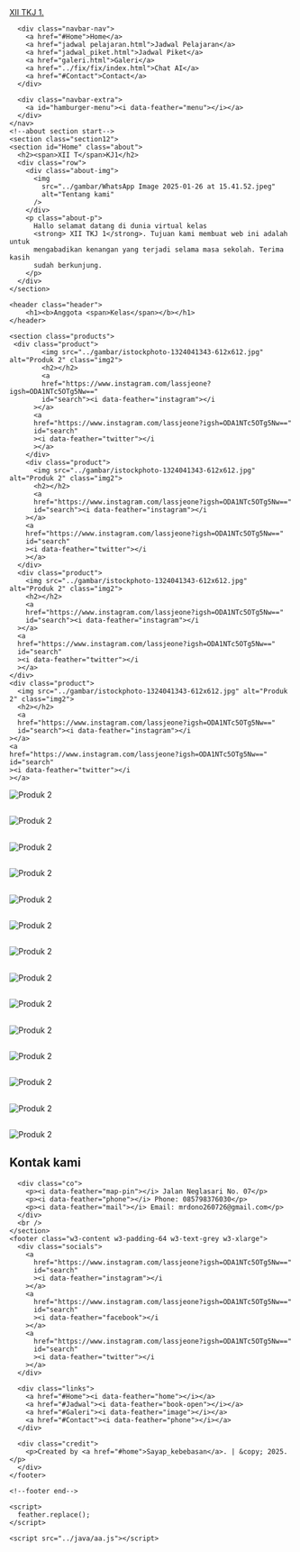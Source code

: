<html lang="en">
  <head>
    <meta charset="UTF-8" />
    <meta http-equiv="x-UA-Compatible" content="IE=edge" />
    <meta name="viewport" content="width=device-width, initial-scale=1.0" />
    <title>XII TKJ 1</title>
    <link rel="preconnect" href="https://fonts.googleapis.com" />
    <link rel="preconnect" href="https://fonts.gstatic.com" crossorigin />
    <link
      href="https://fonts.googleapis.com/css2?family=Poppins:ital,wght@0,300;0,400;0,500;0,600;1,300;1,400;1,500;1,600&display=swap"
      rel="stylesheet"
    />
    <link rel="stylesheet" href="https://www.w3schools.com/w3css/4/w3.css" />
    <link rel="stylesheet" href="../gaya/bb.css" />
    <style>
      .w3-row-padding img {
        margin-bottom: 12px;
      }
    </style>
    <!--feather icons-->
    <script src="https://unpkg.com/feather-icons"></script>
  </head>
  <body>
    <nav class="navbar">
      <a href="#" class="navbar-logo">XII T<span>KJ 1.</span></a>

      <div class="navbar-nav">
        <a href="#Home">Home</a>
        <a href="jadwal pelajaran.html">Jadwal Pelajaran</a>
        <a href="jadwal_piket.html">Jadwal Piket</a>
        <a href="galeri.html">Galeri</a>
        <a href="../fix/fix/index.html">Chat AI</a>
        <a href="#Contact">Contact</a>
      </div>

      <div class="navbar-extra">
        <a id="hamburger-menu"><i data-feather="menu"></i></a>
      </div>
    </nav>
    <!--about section start-->
    <section class="section12">
    <section id="Home" class="about">
      <h2><span>XII T</span>KJ1</h2>
      <div class="row">
        <div class="about-img">
          <img
            src="../gambar/WhatsApp Image 2025-01-26 at 15.41.52.jpeg"
            alt="Tentang kami"
          />
        </div>
        <p class="about-p">
          Hallo selamat datang di dunia virtual kelas
          <strong> XII TKJ 1</strong>. Tujuan kami membuat web ini adalah untuk
          mengabadikan kenangan yang terjadi selama masa sekolah. Terima kasih
          sudah berkunjung.
        </p>
      </div>
    </section>

    <header class="header">
        <h1><b>Anggota <span>Kelas</span></b></h1>
    </header>

    <section class="products">
     <div class="product">
            <img src="../gambar/istockphoto-1324041343-612x612.jpg" alt="Produk 2" class="img2">
            <h2></h2>
            <a
            href="https://www.instagram.com/lassjeone?igsh=ODA1NTc5OTg5Nw=="
            id="search"><i data-feather="instagram"></i
          ></a>
          <a
          href="https://www.instagram.com/lassjeone?igsh=ODA1NTc5OTg5Nw=="
          id="search"
          ><i data-feather="twitter"></i
          ></a>
        </div>
        <div class="product">
          <img src="../gambar/istockphoto-1324041343-612x612.jpg" alt="Produk 2" class="img2">
          <h2></h2>
          <a
          href="https://www.instagram.com/lassjeone?igsh=ODA1NTc5OTg5Nw=="
          id="search"><i data-feather="instagram"></i
        ></a>
        <a
        href="https://www.instagram.com/lassjeone?igsh=ODA1NTc5OTg5Nw=="
        id="search"
        ><i data-feather="twitter"></i
        ></a>
      </div>
      <div class="product">
        <img src="../gambar/istockphoto-1324041343-612x612.jpg" alt="Produk 2" class="img2">
        <h2></h2>
        <a
        href="https://www.instagram.com/lassjeone?igsh=ODA1NTc5OTg5Nw=="
        id="search"><i data-feather="instagram"></i
      ></a>
      <a
      href="https://www.instagram.com/lassjeone?igsh=ODA1NTc5OTg5Nw=="
      id="search"
      ><i data-feather="twitter"></i
      ></a>
    </div>
    <div class="product">
      <img src="../gambar/istockphoto-1324041343-612x612.jpg" alt="Produk 2" class="img2">
      <h2></h2>
      <a
      href="https://www.instagram.com/lassjeone?igsh=ODA1NTc5OTg5Nw=="
      id="search"><i data-feather="instagram"></i
    ></a>
    <a
    href="https://www.instagram.com/lassjeone?igsh=ODA1NTc5OTg5Nw=="
    id="search"
    ><i data-feather="twitter"></i
    ></a>
  </div>
  <div class="product">
    <img src="../gambar/istockphoto-1324041343-612x612.jpg" alt="Produk 2" class="img2">
    <h2></h2>
    <a
    href="https://www.instagram.com/lassjeone?igsh=ODA1NTc5OTg5Nw=="
    id="search"><i data-feather="instagram"></i
  ></a>
  <a
  href="https://www.instagram.com/lassjeone?igsh=ODA1NTc5OTg5Nw=="
  id="search"
  ><i data-feather="twitter"></i
  ></a>
</div>
<div class="product">
  <img src="../gambar/istockphoto-1324041343-612x612.jpg" alt="Produk 2" class="img2">
  <h2></h2>
  <a
  href="https://www.instagram.com/lassjeone?igsh=ODA1NTc5OTg5Nw=="
  id="search"><i data-feather="instagram"></i
></a>
<a
href="https://www.instagram.com/lassjeone?igsh=ODA1NTc5OTg5Nw=="
id="search"
><i data-feather="twitter"></i
></a>
</div>
<div class="product">
  <img src="../gambar/istockphoto-1324041343-612x612.jpg" alt="Produk 2" class="img2">
  <h2></h2>
  <a
  href="https://www.instagram.com/lassjeone?igsh=ODA1NTc5OTg5Nw=="
  id="search"><i data-feather="instagram"></i
></a>
<a
href="https://www.instagram.com/lassjeone?igsh=ODA1NTc5OTg5Nw=="
id="search"
><i data-feather="twitter"></i
></a>
</div>
<div class="product">
  <img src="../gambar/istockphoto-1324041343-612x612.jpg" alt="Produk 2" class="img2">
  <h2></h2>
  <a
  href="https://www.instagram.com/lassjeone?igsh=ODA1NTc5OTg5Nw=="
  id="search"><i data-feather="instagram"></i
></a>
<a
href="https://www.instagram.com/lassjeone?igsh=ODA1NTc5OTg5Nw=="
id="search"
><i data-feather="twitter"></i
></a>
</div>
<div class="product">
  <img src="../gambar/istockphoto-1324041343-612x612.jpg" alt="Produk 2" class="img2">
  <h2></h2>
  <a
  href="https://www.instagram.com/lassjeone?igsh=ODA1NTc5OTg5Nw=="
  id="search"><i data-feather="instagram"></i
></a>
<a
href="https://www.instagram.com/lassjeone?igsh=ODA1NTc5OTg5Nw=="
id="search"
><i data-feather="twitter"></i
></a>
</div>
<div class="product">
  <img src="../gambar/istockphoto-1324041343-612x612.jpg" alt="Produk 2" class="img2">
  <h2></h2>
  <a
  href="https://www.instagram.com/lassjeone?igsh=ODA1NTc5OTg5Nw=="
  id="search"><i data-feather="instagram"></i
></a>
<a
href="https://www.instagram.com/lassjeone?igsh=ODA1NTc5OTg5Nw=="
id="search"
><i data-feather="twitter"></i
></a>
</div>
<div class="product">
  <img src="../gambar/istockphoto-1324041343-612x612.jpg" alt="Produk 2" class="img2">
            <h2></h2>
            <a
            href="https://www.instagram.com/lassjeone?igsh=ODA1NTc5OTg5Nw=="
            id="search"><i data-feather="instagram"></i
          ></a>
          <a
          href="https://www.instagram.com/lassjeone?igsh=ODA1NTc5OTg5Nw=="
          id="search"
          ><i data-feather="twitter"></i
          ></a>
        </div>
                <div class="product">
            <img src="../gambar/istockphoto-1324041343-612x612.jpg" alt="Produk 2" class="img2">
            <h2></h2>
            <a
            href="https://www.instagram.com/lassjeone?igsh=ODA1NTc5OTg5Nw=="
            id="search"><i data-feather="instagram"></i
          ></a>
          <a
          href="https://www.instagram.com/lassjeone?igsh=ODA1NTc5OTg5Nw=="
          id="search"
          ><i data-feather="twitter"></i
          ></a>
        </div>
        <div class="product">
            <img src="../gambar/istockphoto-1324041343-612x612.jpg" alt="Produk 2" class="img2">
            <h2></h2>
            <a
            href="https://www.instagram.com/lassjeone?igsh=ODA1NTc5OTg5Nw=="
            id="search"><i data-feather="instagram"></i
          ></a>
          <a
          href="https://www.instagram.com/lassjeone?igsh=ODA1NTc5OTg5Nw=="
          id="search"
          ><i data-feather="twitter"></i
          ></a>
        </div>        
<div class="product">
            <img src="../gambar/istockphoto-1324041343-612x612.jpg" alt="Produk 2" class="img2">
            <h2></h2>
            <a
            href="https://www.instagram.com/lassjeone?igsh=ODA1NTc5OTg5Nw=="
            id="search"><i data-feather="instagram"></i
          ></a>
          <a
          href="https://www.instagram.com/lassjeone?igsh=ODA1NTc5OTg5Nw=="
          id="search"
          ><i data-feather="twitter"></i
          ></a>
        </div>        
<div class="product">
            <img src="../gambar/istockphoto-1324041343-612x612.jpg" alt="Produk 2" class="img2">
            <h2></h2>
            <a
            href="https://www.instagram.com/lassjeone?igsh=ODA1NTc5OTg5Nw=="
            id="search"><i data-feather="instagram"></i
          ></a>
          <a
          href="https://www.instagram.com/lassjeone?igsh=ODA1NTc5OTg5Nw=="
          id="search"
          ><i data-feather="twitter"></i
          ></a>
        </div>
        <div class="product">
            <img src="../gambar/istockphoto-1324041343-612x612.jpg" alt="Produk 2" class="img2">
            <h2></h2>
            <a
            href="https://www.instagram.com/lassjeone?igsh=ODA1NTc5OTg5Nw=="
            id="search"><i data-feather="instagram"></i
          ></a>
          <a
          href="https://www.instagram.com/lassjeone?igsh=ODA1NTc5OTg5Nw=="
          id="search"
          ><i data-feather="twitter"></i
          ></a>
        </div>
                <div class="product">
            <img src="../gambar/istockphoto-1324041343-612x612.jpg" alt="Produk 2" class="img2">
            <h2></h2>
            <a
            href="https://www.instagram.com/lassjeone?igsh=ODA1NTc5OTg5Nw=="
            id="search"><i data-feather="instagram"></i
          ></a>
          <a
          href="https://www.instagram.com/lassjeone?igsh=ODA1NTc5OTg5Nw=="
          id="search"
          ><i data-feather="twitter"></i
          ></a>
        </div>       
        <div class="product">
            <img src="../gambar/istockphoto-1324041343-612x612.jpg" alt="Produk 2" class="img2">
            <h2></h2>
            <a
            href="https://www.instagram.com/lassjeone?igsh=ODA1NTc5OTg5Nw=="
            id="search"><i data-feather="instagram"></i
          ></a>
          <a
          href="https://www.instagram.com/lassjeone?igsh=ODA1NTc5OTg5Nw=="
          id="search"
          ><i data-feather="twitter"></i
          ></a>
        </div>
    </section>
    <section id="Contact" class="contact">
      <h2><span>Kontak</span> kami</h2>

      <div class="co">
        <p><i data-feather="map-pin"></i> Jalan Neglasari No. 07</p>
        <p><i data-feather="phone"></i> Phone: 085798376030</p>
        <p><i data-feather="mail"></i> Email: mrdono260726@gmail.com</p>
      </div>
      <br />
    </section>
    <footer class="w3-content w3-padding-64 w3-text-grey w3-xlarge">
      <div class="socials">
        <a
          href="https://www.instagram.com/lassjeone?igsh=ODA1NTc5OTg5Nw=="
          id="search"
          ><i data-feather="instagram"></i
        ></a>
        <a
          href="https://www.instagram.com/lassjeone?igsh=ODA1NTc5OTg5Nw=="
          id="search"
          ><i data-feather="facebook"></i
        ></a>
        <a
          href="https://www.instagram.com/lassjeone?igsh=ODA1NTc5OTg5Nw=="
          id="search"
          ><i data-feather="twitter"></i
        ></a>
      </div>

      <div class="links">
        <a href="#Home"><i data-feather="home"></i></a>
        <a href="#Jadwal"><i data-feather="book-open"></i></a>
        <a href="#Galeri"><i data-feather="image"></i></a>
        <a href="#Contact"><i data-feather="phone"></i></a>
      </div>

      <div class="credit">
        <p>Created by <a href="#home">Sayap_kebebasan</a>. | &copy; 2025.</p>
      </div>
    </footer>

    <!--footer end-->

    <script>
      feather.replace();
    </script>

    <script src="../java/aa.js"></script>
  </section>
  </body>
</html>
